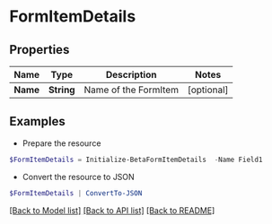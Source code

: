 # FormItemDetails
## Properties

Name | Type | Description | Notes
------------ | ------------- | ------------- | -------------
**Name** | **String** | Name of the FormItem | [optional] 

## Examples

- Prepare the resource
```powershell
$FormItemDetails = Initialize-BetaFormItemDetails  -Name Field1
```

- Convert the resource to JSON
```powershell
$FormItemDetails | ConvertTo-JSON
```

[[Back to Model list]](../README.md#documentation-for-models) [[Back to API list]](../README.md#documentation-for-api-endpoints) [[Back to README]](../README.md)

